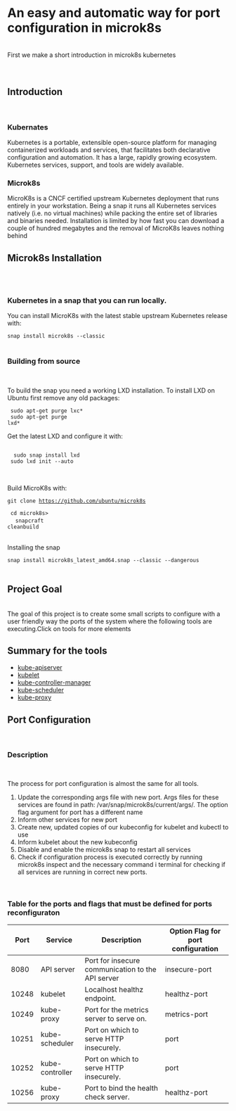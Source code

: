 

 <head>
   <title> Cloud Project</title>
 <style> 
#s1,#s2 ,#s3,#s4,#s5{
 display:none
}
</style>
 
 
 
 
  </head>

<h1>An easy and automatic way for port configuration in microk8s</h1>
 <div><br/>
<div> First we make  a short introduction in microk8s kubernetes<div>
  <br/><br/>
  <h2>Introduction</h2><br/>
  <h3>Kubernates</h3>
 <p>Kubernetes is a portable, extensible open-source platform for managing containerized workloads and services, that facilitates both declarative configuration and automation. It has a large, rapidly growing ecosystem. Kubernetes services, support, and tools are widely available.</p>
 <h3> Microk8s</h3>
 <p>
  MicroK8s is a CNCF certified upstream Kubernetes deployment that runs entirely in your workstation. Being a snap it runs all Kubernetes services natively (i.e. no virtual machines) while packing the entire set of libraries and binaries needed. Installation is limited by how fast you can download a couple of hundred megabytes and the removal of MicroK8s leaves nothing behind
 </p>
 </div>
 <div>
  <h2> Microk8s Installation</h2><br/><br/>
  <h3>Kubernetes in a snap that you can run locally.</h3>

<p>You can install MicroK8s with the latest stable upstream Kubernetes release with:</p>

<code>snap install microk8s --classic</code>
<br/><br/>
<h3>Building from source</h3><br/>
<p>To build the snap you need a working LXD installation. To install LXD on Ubuntu first remove any old packages:<p>

 <code> sudo apt-get purge lxc*<br/></code>
  <code> sudo apt-get purge lxd*</code><br/>
<p> Get the latest LXD and configure it with:
 </p>
 <code>
  sudo snap install lxd </code><br/>
 <code> sudo lxd init --auto
 </code>
 <br/><br/>
 <p> Build MicroK8s with:</p>
 
 <code>git clone https://github.com/ubuntu/microk8s <br/></code>
    <code>   cd microk8s><br/> </code>
     <code>  snapcraft cleanbuild</code>
 <br/><br/>
 <p>Installing the snap</p>
 <code>snap install microk8s_latest_amd64.snap --classic --dangerous</code>

 <br/>
 <br/>
 <div>
 
 <h2> Project Goal</h2><br/>
 The goal of this  project is to create   some small scripts to configure  with a user friendly way  the ports of the system where the following tools are executing.Click on  tools for more elements
 
 <h2> Summary for the tools</h2>
 
 <ul>
  <li><a href="javascript:void(0);" onclick='document.getElementById("s1").style.display = "block";'>kube-apiserver</a><br/>
   <p id='s1'>The Kubernetes API server validates and configures data for the api objects which include pods, services, replicationcontrollers, and others. The API Server services REST operations and provides the frontend to the cluster’s shared state through which all other components interact.</p>
  </li>
  <li><a href="javascript:void(0);" onclick='document.getElementById("s2").style.display = "block";' >kubelet</a>
 <div id='s2' > <p>The kubelet is the primary “node agent” that runs on each node. The kubelet works in terms of a PodSpec. A PodSpec is a YAML or JSON object that describes a pod. The kubelet takes a set of PodSpecs that are provided through various mechanisms (primarily through the apiserver) and ensures that the containers described in those PodSpecs are running and healthy. The kubelet doesn’t manage containers which were not created by Kubernetes.</p>
   <p>There are three ways that a container manifest can be provided to the Kubelet.</p>
    <ul>
     <li>File: Path passed as a flag on the command line. Files under this path will be monitored periodically for updates. The         monitoring period is 20s by default and is configurable via a flag.</li>
      <li>HTTP endpoint: HTTP endpoint passed as a parameter on the command line. This endpoint is checked every 20 seconds (also configurable with a flag).</li>
     <li>HTTP server: The kubelet can also listen for HTTP and respond to a simple API (underspec’d currently) to submit a new manifest</li>
  </ul>
  <br/><p>
  The Pod Lifecycle Event Generator (PLEG) is a function of the kubelet that creates a list of the states for all containers and pods then compares it to the previous states of the containers and pods in a process called Relisting. This allows the PLEG to know which pods and containers need to be synced
  </p>
 
  <li><a href="javascript:void(0);" onclick='document.getElementById("s3").style.display = "block";'>kube-controller-manager</a>
  <p id='s3'>The Kubernetes controller manager is a daemon that embeds the core control loops shipped with Kubernetes. In applications of robotics and automation, a control loop is a non-terminating loop that regulates the state of the system. In Kubernetes, a controller is a control loop that watches the shared state of the cluster through the apiserver and makes changes attempting to move the current state towards the desired state. Examples of controllers that ship with Kubernetes today are the replication controller, endpoints controller, namespace controller, and serviceaccounts controller.</p>
  
  </li>
  <li><a href="javascript:void(0);" onclick='document.getElementById("s4").style.display = "block";' >kube-scheduler</a>
  <p id='s4'>
   The Kubernetes scheduler is a policy-rich, topology-aware, workload-specific function that significantly impacts availability, performance, and capacity. The scheduler needs to take into account individual and collective resource requirements, quality of service requirements, hardware/software/policy constraints, affinity and anti-affinity specifications, data locality, inter-workload interference, deadlines, and so on. Workload-specific requirements will be exposed through the API as necessary.
 </p>
</li>
  <li><a href="javascript:void(0);" onclick='document.getElementById("s5").style.display = "block";'>kube-proxy</a>
   <p id='s5'  style="display:none;">
    The Kubernetes network proxy runs on each node. This reflects services as defined in the Kubernetes API on each node and can do simple TCP, UDP, and SCTP stream forwarding or round robin TCP, UDP, and SCTP forwarding across a set of backends. Service cluster IPs and ports are currently found through Docker-links-compatible environment variables specifying ports opened by the service proxy. There is an optional addon that provides cluster DNS for these cluster IPs. The user must create a service with the apiserver API to configure the proxy.
</p>


</li>
 </div>
 <h2> Port Configuration</h2><br/>
 
 <h3>Description</h3><br/>
 <p> The  process for port configuration is almost the same for all tools.</p>
 <ol>
  <li>Update the corresponding  args  file with new port. Args files for these services are found in path: /var/snap/microk8s/current/args/. The option flag argument for port has a different name</li>
  <li>Inform other services for new port</li>
  <li> Create new, updated copies of our kubeconfig for kubelet and kubectl to use</li>
 <li>Inform kubelet about the new kubeconfig</li>
 <li>Disable and enable the microk8s snap to restart all services</li>
 <li>Check if configuration process is  executed correctly by running microk8s inspect and the necessary command i terminal for checking if  all services are running  in correct new ports.</li>
</ol>  
 
 <br/>
 
 
 
 
 
 <h3> Table for the ports  and flags that must be defined for ports reconfiguraton</h3>
 <table>
  <thead>
    <tr>
      <th>Port</th>
      <th>Service</th>
      <th>Description</th>
     <th>Option Flag for port configuration</th>
    </tr>
 </thead>
  <tbody>
    <tr>
      <td>8080</td>
      <td>API server</td>
      <td>Port for insecure communication to the API server</td>
     <td>insecure-port</td>
    </tr>
    <tr>
      <td>10248</td>
      <td>kubelet</td>
      <td>Localhost healthz endpoint.</td>
     <td>healthz-port</td>
    </tr>
    <tr>
      <td>10249</td>
      <td>kube-proxy</td>
      <td>Port for the metrics server to serve on.</td>
     <td>metrics-port</td>
    </tr>
    <tr>
      <td>10251</td>
      <td>kube-scheduler</td>
      <td>Port on which to serve HTTP insecurely.</td>
      <td>port</td>
    </tr>
    <tr>
      <td>10252</td>
      <td>kube-controller</td>
      <td>Port on which to serve HTTP insecurely.</td>
     <td>port</td>
    </tr>
    <tr>
      <td>10256</td>
      <td>kube-proxy</td>
      <td>Port to bind the health check server.</td>
      <td>healthz-port</td> 
    </tr>
  </tbody>
</table>
 
 
 
 
